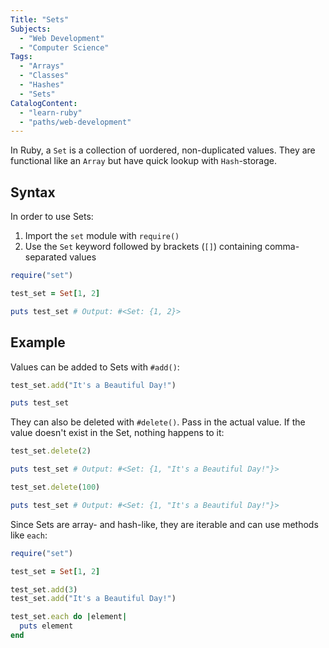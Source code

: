 ```yaml
---
Title: "Sets"
Subjects:
  - "Web Development"
  - "Computer Science"
Tags: 
  - "Arrays"
  - "Classes"
  - "Hashes"
  - "Sets"
CatalogContent:
  - "learn-ruby"
  - "paths/web-development"
---
```


In Ruby, a `Set` is a collection of uordered, non-duplicated values. They are functional like an `Array` but have quick lookup with `Hash`-storage. 

## Syntax

In order to use Sets:

1. Import the `set` module with `require()`
2. Use the `Set` keyword followed by brackets (`[]`) containing comma-separated values

```rb
require("set")

test_set = Set[1, 2]

puts test_set # Output: #<Set: {1, 2}>
```

## Example

Values can be added to Sets with `#add()`: 

```rb
test_set.add("It's a Beautiful Day!")

puts test_set
```

They can also be deleted with `#delete()`. Pass in the actual value. If the value doesn't exist in the Set, nothing happens to it: 

```rb 
test_set.delete(2) 

puts test_set # Output: #<Set: {1, "It's a Beautiful Day!"}>

test_set.delete(100)

puts test_set # Output: #<Set: {1, "It's a Beautiful Day!"}>
```

Since Sets are array- and hash-like, they are iterable and can use methods like `each`: 

```rb
require("set")

test_set = Set[1, 2]

test_set.add(3)
test_set.add("It's a Beautiful Day!")

test_set.each do |element|
  puts element
end
```

